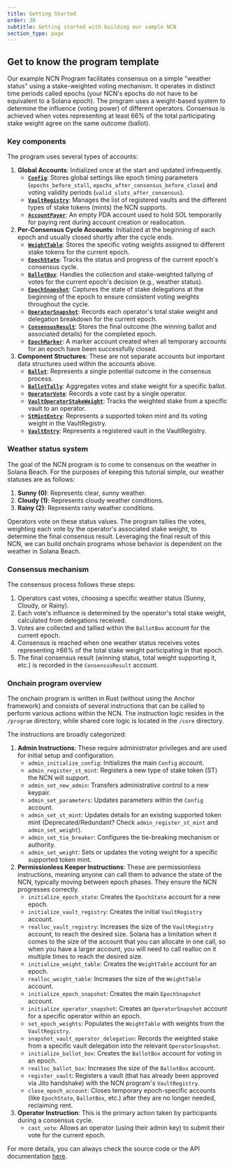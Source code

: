 ```yaml
---
title: Getting Started
order: 30
subtitle: Getting started with building our sample NCN
section_type: page
---
```


## Get to know the program template

Our example NCN Program facilitates consensus on a simple "weather status" using a stake-weighted voting mechanism. It operates in distinct time periods called epochs (your NCN's epochs do not have to be equivalent to a Solana epoch). The program uses a weight-based system to determine the influence (voting power) of different operators. Consensus is achieved when votes representing at least 66% of the total participating stake weight agree on the same outcome (ballot).

### Key components

The program uses several types of accounts:

1.  **Global Accounts**: Initialized once at the start and updated infrequently.
    - **[`Config`](/restaking/ncn-implementation-overview/#config)**: Stores global settings like epoch timing parameters (`epochs_before_stall`, `epochs_after_consensus_before_close`) and voting validity periods (`valid_slots_after_consensus`).
    - **[`VaultRegistry`](/restaking/ncn-implementation-overview/#vaultregistry)**: Manages the list of registered vaults and the different types of stake tokens (mints) the NCN supports.
    - **[`AccountPayer`](/restaking/ncn-implementation-overview/#accountpayer)**: An empty PDA account used to hold SOL temporarily for paying rent during account creation or reallocation.
2.  **Per-Consensus Cycle Accounts**: Initialized at the beginning of each epoch and usually closed shortly after the cycle ends.
    - **[`WeightTable`](/restaking/ncn-implementation-overview/#weighttable)**: Stores the specific voting weights assigned to different stake tokens for the current epoch.
    - **[`EpochState`](/restaking/ncn-implementation-overview/#epochaccountstatus)**: Tracks the status and progress of the current epoch's consensus cycle.
    - **[`BallotBox`](/restaking/ncn-implementation-overview/#ballotbox)**: Handles the collection and stake-weighted tallying of votes for the current epoch's decision (e.g., weather status).
    - **[`EpochSnapshot`](/restaking/ncn-implementation-overview/#epochsnapshot)**: Captures the state of stake delegations at the beginning of the epoch to ensure consistent voting weights throughout the cycle.
    - **[`OperatorSnapshot`](/restaking/ncn-implementation-overview/#operatorsnapshot)**: Records each operator's total stake weight and delegation breakdown for the current epoch.
    - **[`ConsensusResult`](/restaking/ncn-implementation-overview/#consensusresult)**: Stores the final outcome (the winning ballot and associated details) for the completed epoch.
    - **[`EpochMarker`](/restaking/ncn-implementation-overview/#epochmarker)**: A marker account created when all temporary accounts for an epoch have been successfully closed.
3.  **Component Structures**: These are not separate accounts but important data structures used within the accounts above.
    - **[`Ballot`](/restaking/ncn-implementation-overview/#ballot)**: Represents a single potential outcome in the consensus process.
    - **[`BallotTally`](/restaking/ncn-implementation-overview/#ballottally)**: Aggregates votes and stake weight for a specific ballot.
    - **[`OperatorVote`](/restaking/ncn-implementation-overview/#operatorvote)**: Records a vote cast by a single operator.
    - **[`VaultOperatorStakeWeight`](/restaking/ncn-implementation-overview/#vaultoperatorstakeweight)**: Tracks the weighted stake from a specific vault to an operator.
    - **[`StMintEntry`](/restaking/ncn-implementation-overview/#stmintentry)**: Represents a supported token mint and its voting weight in the VaultRegistry.
    - **[`VaultEntry`](/restaking/ncn-implementation-overview/#vaultentry)**: Represents a registered vault in the VaultRegistry.

### Weather status system

The goal of the NCN program is to come to consensus on the weather in Solana Beach. For the purposes of keeping this tutorial simple, our weather statuses are as follows:

1. **Sunny (0)**: Represents clear, sunny weather.
2. **Cloudy (1)**: Represents cloudy weather conditions.
3. **Rainy (2)**: Represents rainy weather conditions.

Operators vote on these status values. The program tallies the votes, weighting each vote by the operator's associated stake weight, to determine the final consensus result. Leveraging the final result of this NCN, we can build onchain programs whose behavior is dependent on the weather in Solana Beach.

### Consensus mechanism

The consensus process follows these steps:

1. Operators cast votes, choosing a specific weather status (Sunny, Cloudy, or Rainy).
2. Each vote's influence is determined by the operator's total stake weight, calculated from delegations received.
3. Votes are collected and tallied within the `BallotBox` account for the current epoch.
4. Consensus is reached when one weather status receives votes representing ≥66% of the total stake weight participating in that epoch.
5. The final consensus result (winning status, total weight supporting it, etc.) is recorded in the `ConsensusResult` account.

### Onchain program overview

The onchain program is written in Rust (without using the Anchor framework) and consists of several instructions that can be called to perform various actions within the NCN. The instruction logic resides in the `/program` directory, while shared core logic is located in the `/core` directory.

The instructions are broadly categorized:

1.  **Admin Instructions**: These require administrator privileges and are used for initial setup and configuration.
    - `admin_initialize_config`: Initializes the main `Config` account.
    - `admin_register_st_mint`: Registers a new type of stake token (ST) the NCN will support.
    - `admin_set_new_admin`: Transfers administrative control to a new keypair.
    - `admin_set_parameters`: Updates parameters within the `Config` account.
    - `admin_set_st_mint`: Updates details for an existing supported token mint (Deprecated/Redundant? Check `admin_register_st_mint` and `admin_set_weight`).
    - `admin_set_tie_breaker`: Configures the tie-breaking mechanism or authority.
    - `admin_set_weight`: Sets or updates the voting weight for a specific supported token mint.
2.  **Permissionless Keeper Instructions**: These are permissionless instructions, meaning anyone can call them to advance the state of the NCN, typically moving between epoch phases. They ensure the NCN progresses correctly.
    - `initialize_epoch_state`: Creates the `EpochState` account for a new epoch.
    - `initialize_vault_registry`: Creates the initial `VaultRegistry` account.
    - `realloc_vault_registry`: Increases the size of the `VaultRegistry` account, to reach the desired size. Solana has a limitation when it comes to the size of the account that you can allocate in one call, so when you have a larger account, you will need to call realloc on it multiple times to reach the desired size.
    - `initialize_weight_table`: Creates the `WeightTable` account for an epoch.
    - `realloc_weight_table`: Increases the size of the `WeightTable` account.
    - `initialize_epoch_snapshot`: Creates the main `EpochSnapshot` account.
    - `initialize_operator_snapshot`: Creates an `OperatorSnapshot` account for a specific operator within an epoch.
    - `set_epoch_weights`: Populates the `WeightTable` with weights from the `VaultRegistry`.
    - `snapshot_vault_operator_delegation`: Records the weighted stake from a specific vault delegation into the relevant `OperatorSnapshot`.
    - `initialize_ballot_box`: Creates the `BallotBox` account for voting in an epoch.
    - `realloc_ballot_box`: Increases the size of the `BallotBox` account.
    - `register_vault`: Registers a vault (that has already been approved via Jito handshake) with the NCN program's `VaultRegistry`.
    - `close_epoch_account`: Closes temporary epoch-specific accounts (like `EpochState`, `BallotBox`, etc.) after they are no longer needed, reclaiming rent.
3.  **Operator Instruction**: This is the primary action taken by participants during a consensus cycle.
    - `cast_vote`: Allows an operator (using their admin key) to submit their vote for the current epoch.

For more details, you can always check the source code or the API documentation [here](https://github.com/jito-foundation/ncn-template).
